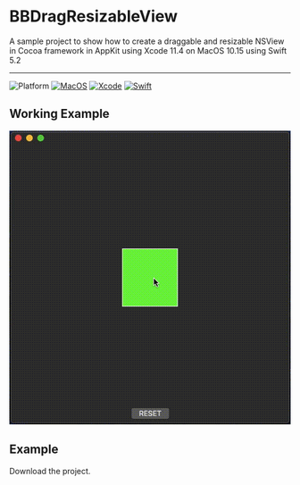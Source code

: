 # BBDragResizableView
A sample project to show how to create a draggable and resizable NSView in Cocoa framework in AppKit using Xcode 11.4 on MacOS 10.15 using Swift 5.2

---
![Platform](https://img.shields.io/badge/platform-MacOS-blue.svg?style=flat)
[![MacOS](https://img.shields.io/badge/MacOS-10.15-green.svg?style=flat)](https://www.apple.com/in/macos/catalina/)
[![Xcode](https://img.shields.io/badge/XCode-11.4-blue.svg)](https://developer.apple.com/xcode/)
[![Swift](https://img.shields.io/badge/Swift-5.2-orange.svg?style=flat)](https://developer.apple.com/swift/)

## Working Example
<img src="/Screenshots/BBDragResizableView.gif" />

## Example
Download the project.
